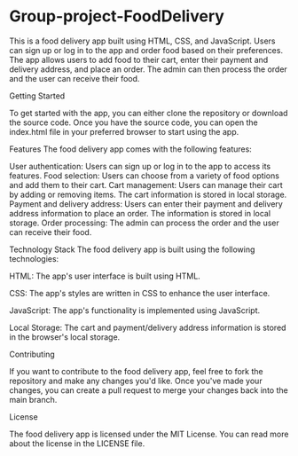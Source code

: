 # Group-project-FoodDelivery
This is a food delivery app built using HTML, CSS, and JavaScript. Users can sign up or log in to the app and order food based on their preferences. The app allows users to add food to their cart, enter their payment and delivery address, and place an order. The admin can then process the order and the user can receive their food.

Getting Started

To get started with the app, you can either clone the repository or download the source code. Once you have the source code, you can open the index.html file in your preferred browser to start using the app.

Features The food delivery app comes with the following features:

User authentication: Users can sign up or log in to the app to access its features. Food selection: Users can choose from a variety of food options and add them to their cart. Cart management: Users can manage their cart by adding or removing items. The cart information is stored in local storage. Payment and delivery address: Users can enter their payment and delivery address information to place an order. The information is stored in local storage. Order processing: The admin can process the order and the user can receive their food.

Technology Stack The food delivery app is built using the following technologies:

HTML: The app's user interface is built using HTML.

CSS: The app's styles are written in CSS to enhance the user interface.

JavaScript: The app's functionality is implemented using JavaScript.

Local Storage: The cart and payment/delivery address information is stored in the browser's local storage.

Contributing

If you want to contribute to the food delivery app, feel free to fork the repository and make any changes you'd like. Once you've made your changes, you can create a pull request to merge your changes back into the main branch.

License

The food delivery app is licensed under the MIT License. You can read more about the license in the LICENSE file.
